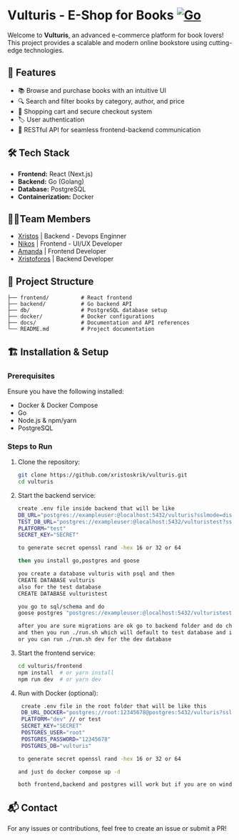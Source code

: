 # Vulturis - E-Shop for Books [![Go](https://github.com/xristoskrik/vulturis/actions/workflows/go.yml/badge.svg?branch=main)](https://github.com/xristoskrik/vulturis/actions/workflows/go.yml)

Welcome to **Vulturis**, an advanced e-commerce platform for book lovers! This project provides a scalable and modern online bookstore using cutting-edge technologies.

## 🚀 Features

- 📚 Browse and purchase books with an intuitive UI
- 🔍 Search and filter books by category, author, and price
- 🛒 Shopping cart and secure checkout system
- 🏷️ User authentication
- 🔄 RESTful API for seamless frontend-backend communication

## 🛠️ Tech Stack

- **Frontend:** React (Next.js)
- **Backend:** Go (Golang)
- **Database:** PostgreSQL
- **Containerization:** Docker

## 🧑‍💻Team Members

- [Xristos](https://github.com/xristoskrik) | Backend - Devops Enginner <br/>
- [Nikos](https://github.com/tenmakenzou) | Frontend - UI/UX Developer <br/>
- [Amanda](https://github.com/AmandaHypertextAssasin) | Frontend Developer <br/>
- [Xristoforos](https://github.com/christopherKomn) | Backend Developer <br/>

## 📂 Project Structure

```
├── frontend/          # React frontend
├── backend/           # Go backend API
├── db/                # PostgreSQL database setup
├── docker/            # Docker configurations
├── docs/              # Documentation and API references
└── README.md          # Project documentation
```

## 🏗️ Installation & Setup

### Prerequisites

Ensure you have the following installed:

- Docker & Docker Compose
- Go
- Node.js & npm/yarn
- PostgreSQL

### Steps to Run

1. Clone the repository:
   ```sh
   git clone https://github.com/xristoskrik/vulturis.git
   cd vulturis
   ```
2. Start the backend service:

   ```sh
   create .env file inside backend that will be like
   DB_URL="postgres://exampleuser:@localhost:5432/vulturis?sslmode=disable"
   TEST_DB_URL="postgres://exampleuser:@localhost:5432/vulturistest?sslmode=disable"
   PLATFORM="test"
   SECRET_KEY="SECRET"

   to generate secret openssl rand -hex 16 or 32 or 64

   then you install go,postgres and goose

   you create a database vulturis with psql and then
   CREATE DATABASE vulturis
   also for the test database
   CREATE DATABASE vulturistest

   you go to sql/schema and do
   goose postgres "postgres://exampleuser:@localhost:5432/vulturistest" or goose postgres "postgres://exampleuser:@localhost:5432/vulturis"

   after you are sure migrations are ok go to backend folder and do chmod +x ./run.sh
   and then you run ./run.sh which will default to test database and it is equal to ./run.sh test
   or you can run ./run.sh dev for the dev database
   ```

3. Start the frontend service:
   ```sh
   cd vulturis/frontend
   npm install  # or yarn install
   npm run dev  # or yarn dev
   ```
4. Run with Docker (optional):

   ```sh
    create .env file in the root folder that will be like this
    DB_URL_DOCKER="postgres://root:12345678@postgres:5432/vulturis?sslmode=disable"
    PLATFORM="dev" // or test
    SECRET_KEY="SECRET"
    POSTGRES_USER="root"
    POSTGRES_PASSWORD="12345678"
    POSTGRES_DB="vulturis"

   to generate secret openssl rand -hex 16 or 32 or 64

   and just do docker compose up -d

   both frontend,backend and postgres will work but if you are on windows you might have problems with networks/firewall and frontend wont load.

   ```

## 📬 Contact

For any issues or contributions, feel free to create an issue or submit a PR!
